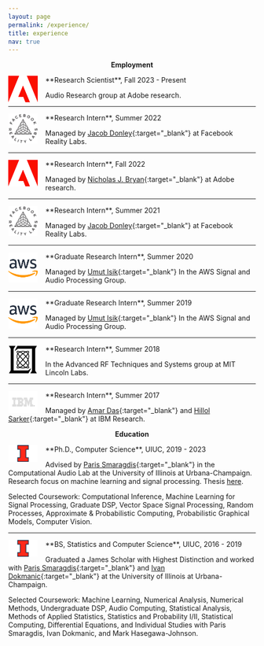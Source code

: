 ```yaml
---
layout: page
permalink: /experience/
title: experience
nav: true
---
```

<p align="center">
  <strong>Employment</strong>
</p>
<img src="/assets/img/experience/adobe.png" alt="drawing" width="12%" align="left" style="padding-right: 3%"/>
**Research Scientist**, Fall 2023 - Present

Audio Research group at Adobe research.


---
<img src="/assets/img/experience/frl.png" alt="drawing" width="12%" align="left" style="padding-right: 3%"/>
**Research Intern**, Summer 2022

Managed by [Jacob Donley](https://scholar.google.com.au/citations?user=uBRc_BwAAAAJ&hl=en){:target="\_blank"} at Facebook Reality Labs.

---
<img src="/assets/img/experience/adobe.png" alt="drawing" width="12%" align="left" style="padding-right: 3%"/>
**Research Intern**, Fall 2022

Managed by [Nicholas J. Bryan](https://ccrma.stanford.edu/~njb/){:target="\_blank"} at Adobe research.


---
<img src="/assets/img/experience/frl.png" alt="drawing" width="12%" align="left" style="padding-right: 3%"/>
**Research Intern**, Summer 2021

Managed by [Jacob Donley](https://scholar.google.com.au/citations?user=uBRc_BwAAAAJ&hl=en){:target="\_blank"} at Facebook Reality Labs.


---
<img src="/assets/img/experience/aws.png" alt="drawing" width="12%" align="left" style="padding-right: 3%"/>
**Graduate Research Intern**, Summer 2020

Managed by [Umut Isik](https://www.math.uci.edu/~isik/index.html){:target="\_blank"} In the AWS Signal and Audio Processing Group.


---
<img src="/assets/img/experience/aws.png" alt="drawing" width="12%" align="left" style="padding-right: 3%"/>
**Graduate Research Intern**, Summer 2019

Managed by [Umut Isik](https://www.math.uci.edu/~isik/index.html){:target="\_blank"} In the AWS Signal and Audio Processing Group.


---
<img src="/assets/img/experience/mit_ll.png" alt="drawing" width="12%" align="left" style="padding-right: 3%"/>
**Research Intern**, Summer 2018

In the Advanced RF Techniques and Systems group at MIT Lincoln Labs.


---
<img src="/assets/img/experience/ibm.png" alt="drawing" width="12%" align="left" style="padding-right: 3%"/>
**Research Intern**, Summer 2017

Managed by [Amar Das](https://scholar.google.com/citations?hl=en&user=wujnpI0AAAAJ&view_op=list_works){:target="\_blank"} and [Hillol Sarker](https://scholar.google.com/citations?user=Ayr8SpIAAAAJ&hl=en){:target="\_blank"} at IBM Research.



<p align="center">
  <strong>Education</strong>
</p>

<img src="/assets/img/experience/uiuc.png" alt="drawing" width="12%" align="left" style="padding-right: 3%"/>
**Ph.D., Computer Science**, UIUC, 2019 - 2023

Advised by [Paris Smaragdis](http://paris.cs.illinois.edu/){:target="\_blank"} in the Computational Audio Lab at the University of Illinois at Urbana-Champaign. Research focus on machine learning and signal processing. Thesis [here](https://www.ideals.illinois.edu/items/129160).

Selected Coursework: Computational Inference, Machine Learning for Signal Processing, Graduate DSP, Vector Space Signal Processing, Random Processes, Approximate & Probabilistic Computing, Probabilistic Graphical Models, Computer Vision.


---
<img src="/assets/img/experience/uiuc.png" alt="drawing" width="12%" align="left" style="padding-right: 3%"/>
**BS, Statistics and Computer Science**, UIUC, 2016 - 2019

Graduated a James Scholar with Highest Distinction and worked with [Paris Smaragdis](http://paris.cs.illinois.edu/){:target="\_blank"} and [Ivan Dokmanic](http://dokmanic.ece.illinois.edu/){:target="\_blank"} at the University of Illinois at Urbana-Champaign.

Selected Coursework: Machine Learning, Numerical Analysis, Numerical Methods, Undergraduate DSP, Audio Computing, Statistical Analysis, Methods of Applied Statistics, Statistics and Probability I/II, Statistical Computing, Differential Equations, and Individual Studies with Paris Smaragdis, Ivan Dokmanic, and Mark Hasegawa-Johnson.
